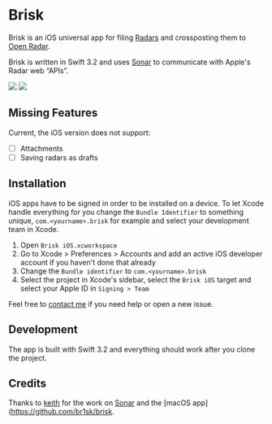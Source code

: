 
# Brisk

Brisk is an iOS universal app for filing [Radars](http://radar.apple.com/) and crossposting them to [Open Radar](http://www.openradar.me/).

Brisk is written in Swift 3.2 and uses [Sonar](https://github.com/br1sk/Sonar) to communicate with Apple's Radar web “APIs”.

![](https://github.com/florianbuerger/brisk-ios/blob/master/Resources/Screenshots/01-start.png)
![](https://github.com/florianbuerger/brisk-ios/blob/master/Resources/Screenshots/03-file.png)

## Missing Features

Current, the iOS version does not support:

- [ ] Attachments
- [ ] Saving radars as drafts

## Installation

iOS apps have to be signed in order to be installed on a device. To let Xcode handle everything for you change the `Bundle Identifier` to something unique, `com.<yourname>.brisk` for example and select your development team in Xcode. 

1. Open `Brisk iOS.xcworkspace`
2. Go to Xcode > Preferences > Accounts and add an active iOS developer account if you haven't done that already
3. Change the `Bundle identifier` to `com.<yourname>.brisk` 
4. Select the project in Xcode's sidebar, select the `Brisk iOS` target and select your Apple ID in `Signing > Team`

Feel free to [contact me](hi@florianbuerger.com) if you need help or open a new issue.

## Development

The app is built with Swift 3.2 and everything should work after you clone the project.

## Credits

Thanks to [keith](https://github.com/keith) for the work on [Sonar](https://github.com/br1sk/Sonar) and the [macOS app](https://github.com/br1sk/brisk.
